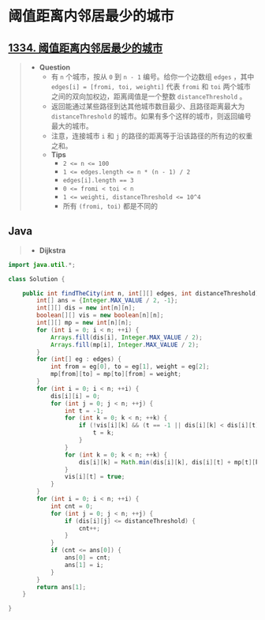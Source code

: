 # 阈值距离内邻居最少的城市

## [1334. 阈值距离内邻居最少的城市](tcode.cn/problems/find-the-city-with-the-smallest-number-of-neighbors-at-a-threshold-distance/)

> - **Question**
>   - 有 `n` 个城市，按从 `0` 到 `n - 1` 编号。给你一个边数组 `edges` ，其中 `edges[i] = [fromi, toi, weighti]` 代表 `fromi` 和 `toi` 两个城市之间的双向加权边，距离阈值是一个整数 `distanceThreshold` 。
>   - 返回能通过某些路径到达其他城市数目最少、且路径距离最大为 `distanceThreshold` 的城市。如果有多个这样的城市，则返回编号最大的城市。
>   - 注意，连接城市 `i` 和 `j` 的路径的距离等于沿该路径的所有边的权重之和。
>   - **Tips**
>     - `2 <= n <= 100`
>     - `1 <= edges.length <= n * (n - 1) / 2`
>     - `edges[i].length == 3`
>     - `0 <= fromi < toi < n`
>     - `1 <= weighti, distanceThreshold <= 10^4`
>     - 所有 `(fromi, toi)` 都是不同的

## Java

> - **Dijkstra**

```java
import java.util.*;

class Solution {

    public int findTheCity(int n, int[][] edges, int distanceThreshold) {
        int[] ans = {Integer.MAX_VALUE / 2, -1};
        int[][] dis = new int[n][n];
        boolean[][] vis = new boolean[n][n];
        int[][] mp = new int[n][n];
        for (int i = 0; i < n; ++i) {
            Arrays.fill(dis[i], Integer.MAX_VALUE / 2);
            Arrays.fill(mp[i], Integer.MAX_VALUE / 2);
        }
        for (int[] eg : edges) {
            int from = eg[0], to = eg[1], weight = eg[2];
            mp[from][to] = mp[to][from] = weight;
        }
        for (int i = 0; i < n; ++i) {
            dis[i][i] = 0;
            for (int j = 0; j < n; ++j) {
                int t = -1;
                for (int k = 0; k < n; ++k) {
                    if (!vis[i][k] && (t == -1 || dis[i][k] < dis[i][t])) {
                        t = k;
                    }
                }
                for (int k = 0; k < n; ++k) {
                    dis[i][k] = Math.min(dis[i][k], dis[i][t] + mp[t][k]);
                }
                vis[i][t] = true;
            }
        }
        for (int i = 0; i < n; ++i) {
            int cnt = 0;
            for (int j = 0; j < n; ++j) {
                if (dis[i][j] <= distanceThreshold) {
                    cnt++;
                }
            }
            if (cnt <= ans[0]) {
                ans[0] = cnt;
                ans[1] = i;
            }
        }
        return ans[1];
    }

}
```

